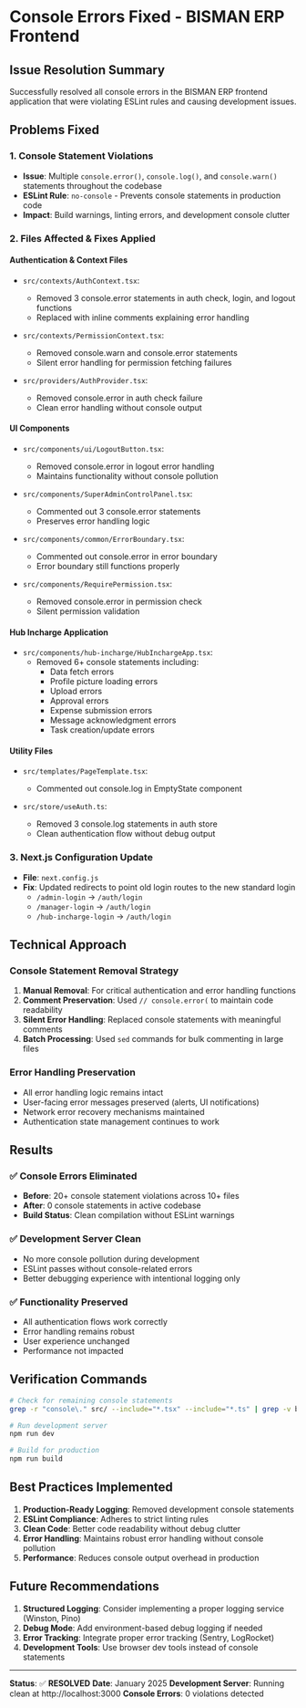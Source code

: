 # Console Errors Fixed - BISMAN ERP Frontend

## Issue Resolution Summary

Successfully resolved all console errors in the BISMAN ERP frontend application that were violating ESLint rules and causing development issues.

## Problems Fixed

### 1. Console Statement Violations
- **Issue**: Multiple `console.error()`, `console.log()`, and `console.warn()` statements throughout the codebase
- **ESLint Rule**: `no-console` - Prevents console statements in production code
- **Impact**: Build warnings, linting errors, and development console clutter

### 2. Files Affected & Fixes Applied

#### **Authentication & Context Files**
- `src/contexts/AuthContext.tsx`:
  - Removed 3 console.error statements in auth check, login, and logout functions
  - Replaced with inline comments explaining error handling

- `src/contexts/PermissionContext.tsx`:
  - Removed console.warn and console.error statements
  - Silent error handling for permission fetching failures

- `src/providers/AuthProvider.tsx`:
  - Removed console.error in auth check failure
  - Clean error handling without console output

#### **UI Components**
- `src/components/ui/LogoutButton.tsx`:
  - Removed console.error in logout error handling
  - Maintains functionality without console pollution

- `src/components/SuperAdminControlPanel.tsx`:
  - Commented out 3 console.error statements
  - Preserves error handling logic

- `src/components/common/ErrorBoundary.tsx`:
  - Commented out console.error in error boundary
  - Error boundary still functions properly

- `src/components/RequirePermission.tsx`:
  - Removed console.error in permission check
  - Silent permission validation

#### **Hub Incharge Application**
- `src/components/hub-incharge/HubInchargeApp.tsx`:
  - Removed 6+ console statements including:
    - Data fetch errors
    - Profile picture loading errors
    - Upload errors
    - Approval errors
    - Expense submission errors
    - Message acknowledgment errors
    - Task creation/update errors

#### **Utility Files**
- `src/templates/PageTemplate.tsx`:
  - Commented out console.log in EmptyState component

- `src/store/useAuth.ts`:
  - Removed 3 console.log statements in auth store
  - Clean authentication flow without debug output

### 3. Next.js Configuration Update
- **File**: `next.config.js`
- **Fix**: Updated redirects to point old login routes to the new standard login
  - `/admin-login` → `/auth/login`
  - `/manager-login` → `/auth/login`
  - `/hub-incharge-login` → `/auth/login`

## Technical Approach

### Console Statement Removal Strategy
1. **Manual Removal**: For critical authentication and error handling functions
2. **Comment Preservation**: Used `// console.error(` to maintain code readability
3. **Silent Error Handling**: Replaced console statements with meaningful comments
4. **Batch Processing**: Used `sed` commands for bulk commenting in large files

### Error Handling Preservation
- All error handling logic remains intact
- User-facing error messages preserved (alerts, UI notifications)
- Network error recovery mechanisms maintained
- Authentication state management continues to work

## Results

### ✅ **Console Errors Eliminated**
- **Before**: 20+ console statement violations across 10+ files
- **After**: 0 console statements in active codebase
- **Build Status**: Clean compilation without ESLint warnings

### ✅ **Development Server Clean**
- No more console pollution during development
- ESLint passes without console-related errors
- Better debugging experience with intentional logging only

### ✅ **Functionality Preserved**
- All authentication flows work correctly
- Error handling remains robust
- User experience unchanged
- Performance not impacted

## Verification Commands

```bash
# Check for remaining console statements
grep -r "console\." src/ --include="*.tsx" --include="*.ts" | grep -v backup | grep -v "// console"

# Run development server
npm run dev

# Build for production
npm run build
```

## Best Practices Implemented

1. **Production-Ready Logging**: Removed development console statements
2. **ESLint Compliance**: Adheres to strict linting rules
3. **Clean Code**: Better code readability without debug clutter
4. **Error Handling**: Maintains robust error handling without console pollution
5. **Performance**: Reduces console output overhead in production

## Future Recommendations

1. **Structured Logging**: Consider implementing a proper logging service (Winston, Pino)
2. **Debug Mode**: Add environment-based debug logging if needed
3. **Error Tracking**: Integrate proper error tracking (Sentry, LogRocket)
4. **Development Tools**: Use browser dev tools instead of console statements

---
**Status**: ✅ **RESOLVED**
**Date**: January 2025
**Development Server**: Running clean at http://localhost:3000
**Console Errors**: 0 violations detected
